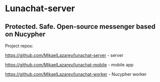 # Lunachat-server
## Protected. Safe. Open-source messenger based on Nucypher

Project repos:

https://github.com/MikaelLazarev/lunachat-server - server

https://github.com/MikaelLazarev/lunachat-mobile - mobile app

https://github.com/MikaelLazarev/lunachat-worker - Nucypher worker
